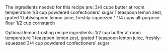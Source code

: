 The ingredients needed for this recipe are:
    3/4 cupe butter at room temperature
    1/3 cup powdered confectioners' sugar
    1 teaspoon lemon zest, grated
    1 tablsespoon lemon juice, freshly-squeezed
    1 1/4 cups all-purpose flour
    1/2 cup cornstarch


Optional lemon frosting recipe ingredients:
    1/2 cup butter at room temperature
    1 teaspoon lemon zest, grated
    1 teaspoon lemon juice, freshly-squeezed
    3/4 cup powdered confectioners' sugar